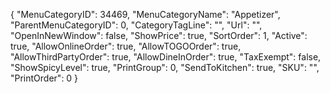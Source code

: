 {
      "MenuCategoryID": 34469,
      "MenuCategoryName": "Appetizer",
      "ParentMenuCategoryID": 0,
      "CategoryTagLine": "",
      "Url": "",
      "OpenInNewWindow": false,
      "ShowPrice": true,
      "SortOrder": 1,
      "Active": true,
      "AllowOnlineOrder": true,
      "AllowTOGOOrder": true,
      "AllowThirdPartyOrder": true,
      "AllowDineInOrder": true,
      "TaxExempt": false,
      "ShowSpicyLevel": true,
      "PrintGroup": 0,
      "SendToKitchen": true,
      "SKU": "",
      "PrintOrder": 0
   }
